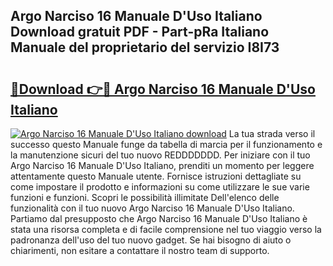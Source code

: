 ## Argo Narciso 16 Manuale D'Uso Italiano Download gratuit PDF - Part-pRa Italiano Manuale del proprietario del servizio I8I73

# <h2><a href="http://dfadfi.blite.top/?on=Argo+Narciso+16+Manuale+D%27Uso+Italiano">🔗Download 👉🔴 Argo Narciso 16 Manuale D'Uso Italiano</a></h2>

[![Argo Narciso 16 Manuale D'Uso Italiano download](https://i.imgur.com/lujVjoI.png)](http://dfadfi.blite.top/?on=Argo+Narciso+16+Manuale+D%27Uso+Italiano)
La tua strada verso il successo questo Manuale funge da tabella di marcia per il funzionamento e la manutenzione sicuri del tuo nuovo REDDDDDDD. Per iniziare con il tuo Argo Narciso 16 Manuale D'Uso Italiano, prenditi un momento per leggere attentamente questo Manuale utente. Fornisce istruzioni dettagliate su come impostare il prodotto e informazioni su come utilizzare le sue varie funzioni e funzioni. Scopri le possibilità illimitate Dell'elenco delle funzionalità con il tuo nuovo Argo Narciso 16 Manuale D'Uso Italiano. Partiamo dal presupposto che Argo Narciso 16 Manuale D'Uso Italiano è stata una risorsa completa e di facile comprensione nel tuo viaggio verso la padronanza dell'uso del tuo nuovo gadget. Se hai bisogno di aiuto o chiarimenti, non esitare a contattare il nostro team di supporto.
